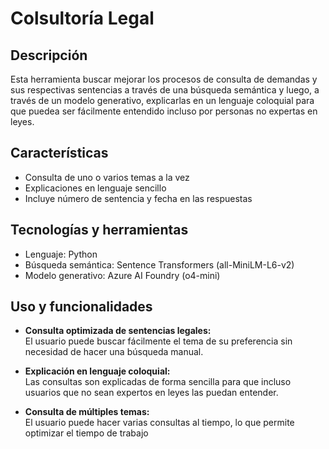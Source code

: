 # Colsultoría Legal

## Descripción
Esta herramienta buscar mejorar los procesos de consulta de demandas y sus respectivas sentencias a través de una búsqueda semántica y luego, a través de un modelo generativo, explicarlas en un lenguaje coloquial para que puedea ser fácilmente entendido incluso por personas no expertas en leyes.


## Características

- Consulta de uno o varios temas a la vez
- Explicaciones en lenguaje sencillo
- Incluye número de sentencia y fecha en las respuestas


## Tecnologías y herramientas

- Lenguaje: Python
- Búsqueda semántica: Sentence Transformers (all-MiniLM-L6-v2)
- Modelo generativo: Azure AI Foundry (o4-mini)

## Uso y funcionalidades  

- **Consulta optimizada de sentencias legales:**  
  El usuario puede buscar fácilmente el tema de su preferencia sin necesidad de hacer una búsqueda manual.


- **Explicación en lenguaje coloquial:**  
  Las consultas son explicadas de forma sencilla para que incluso usuarios que no sean expertos en leyes las puedan entender.


- **Consulta de múltiples temas:**  
  El usuario puede hacer varias consultas al tiempo, lo que permite optimizar el tiempo de trabajo
